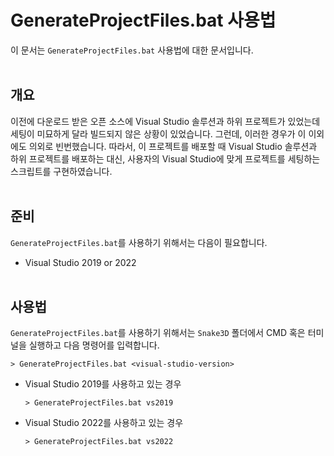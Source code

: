 # GenerateProjectFiles.bat 사용법

이 문서는 `GenerateProjectFiles.bat` 사용법에 대한 문서입니다.
<br><br>


## 개요

이전에 다운로드 받은 오픈 소스에 Visual Studio 솔루션과 하위 프로젝트가 있었는데 세팅이 미묘하게 달라 빌드되지 않은 상황이 있었습니다. 그런데, 이러한 경우가 이 이외에도 의외로 빈번했습니다. 따라서, 이 프로젝트를 배포할 때 Visual Studio 솔루션과 하위 프로젝트를 배포하는 대신, 사용자의 Visual Studio에 맞게 프로젝트를 세팅하는 스크립트를 구현하였습니다.
<br><br>


## 준비

`GenerateProjectFiles.bat`를 사용하기 위해서는 다음이 필요합니다.

- Visual Studio 2019 or 2022
<br><br>


## 사용법

`GenerateProjectFiles.bat`를 사용하기 위해서는 `Snake3D` 폴더에서 CMD 혹은 터미널을 실행하고 다음 명령어를 입력합니다.

```
> GenerateProjectFiles.bat <visual-studio-version>
```
- Visual Studio 2019를 사용하고 있는 경우
    ```
    > GenerateProjectFiles.bat vs2019
    ```
- Visual Studio 2022를 사용하고 있는 경우
    ```
    > GenerateProjectFiles.bat vs2022
    ```